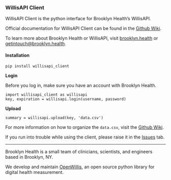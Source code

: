 <!-- Output copied to clipboard! -->

<!-----

Yay, no errors, warnings, or alerts!

Conversion time: 0.36 seconds.


Using this Markdown file:

1. Paste this output into your source file.
2. See the notes and action items below regarding this conversion run.
3. Check the rendered output (headings, lists, code blocks, tables) for proper
   formatting and use a linkchecker before you publish this page.

Conversion notes:

* Docs to Markdown version 1.0β34
* Mon Aug 21 2023 13:41:56 GMT-0700 (PDT)
* Source doc: README.md
----->



### WillisAPI Client

WillisAPI Client is the python interface for Brooklyn Health’s WillisAPI.

Official documentation for WillisAPI Client can be found in the [Github Wiki](http://www.github.com/bklynhlth/willisapi_client/wiki).

To learn more about Brooklyn Health or WillisAPI, visit [brooklyn.health](https://www.brooklyn.health) or [getintouch@brooklyn.health](mailto:getintouch@brooklyn.health).


#### Installation


```
pip install willisapi_client
```


**Login**

Before you log in, make sure you have an account with Brooklyn Health.


```
import willisapi_client as willisapi
key, expiration = willisapi.login(username, password)
```


**Upload**


```
summary = willisapi.upload(key, 'data.csv')
```


For more information on how to organize the `data.csv`, visit the [Github Wiki](http://www.github.com/bklynhlth/willisapi_client/wiki).


If you run into trouble while using the client, please raise it in the [Issues](http://www.github.com/bklynhlth/willisapi_client/issues) tab. 

***

Brooklyn Health is a small team of clinicians, scientists, and engineers based in Brooklyn, NY. 

We develop and maintain [OpenWillis](http://www.github.com/bklynhlth/openwillis), an open source python library for digital health measurement. 
